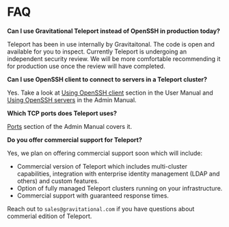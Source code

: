# FAQ

**Can I use Gravitational Teleport instead of OpenSSH in production today?**

Teleport has been in use internally by Gravitaitonal. The code is open and available for you to inspect.
Currently Teleport is undergoing an independent security review. We will be more comfortable recommending it for production use once the review will have completed.

**Can I use OpenSSH client to connect to servers in a Teleport cluster?**

Yes. Take a look at [Using OpenSSH client](user-manual.md#integration-with-openssh) section in the User Manual
and [Using OpenSSH servers](admin-guide.md) in the Admin Manual.

**Which TCP ports does Teleport uses?**

[Ports](admin-guide.md#ports) section of the Admin Manual covers it.

**Do you offer commercial support for Teleport?**

Yes, we plan on offering commercial support soon which will include:

* Commercial version of Teleport which includes multi-cluster capabilities, 
  integration with enterprise identity management (LDAP and others) and custom features.
* Option of fully managed Teleport clusters running on your infrastructure.
* Commercial support with guaranteed response times.

Reach out to `sales@gravitational.com` if you have questions about commerial edition of Teleport.
